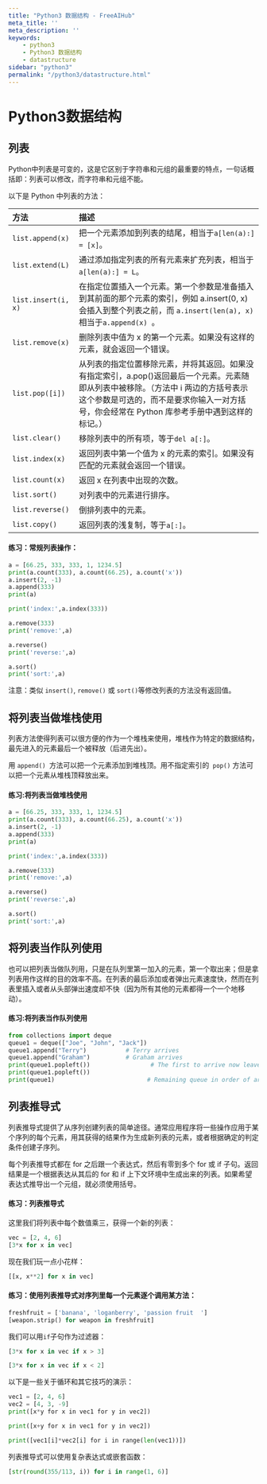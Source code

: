 ```yaml
---
title: "Python3 数据结构 - FreeAIHub"
meta_title: ''
meta_description: ''
keywords: 
    - python3
    - Python3 数据结构
    - datastructure
sidebar: "python3"
permalink: "/python3/datastructure.html"
---
```

# Python3数据结构

## 列表

Python中列表是可变的，这是它区别于字符串和元组的最重要的特点，一句话概括即：列表可以修改，而字符串和元组不能。

以下是 Python 中列表的方法：

| 方法              | 描述                                                         |
| :---- | :----- |
| `list.append(x)` | 把一个元素添加到列表的结尾，相当于`a[len(a):] = [x]`。       |
| `list.extend(L)`  | 通过添加指定列表的所有元素来扩充列表，相当于`a[len(a):] = L`。 |
| `list.insert(i, x)` | 在指定位置插入一个元素。第一个参数是准备插入到其前面的那个元素的索引，例如 a.insert(0, x) 会插入到整个列表之前，而 `a.insert(len(a), x) `相当于`a.append(x) `。 |
| `list.remove(x)`  | 删除列表中值为 x 的第一个元素。如果没有这样的元素，就会返回一个错误。 |
| `list.pop([i])`   | 从列表的指定位置移除元素，并将其返回。如果没有指定索引，a.pop()返回最后一个元素。元素随即从列表中被移除。（方法中 i 两边的方括号表示这个参数是可选的，而不是要求你输入一对方括号，你会经常在 Python 库参考手册中遇到这样的标记。） |
| `list.clear()`    | 移除列表中的所有项，等于`del a[:]`。                         |
| `list.index(x)`   | 返回列表中第一个值为 x 的元素的索引。如果没有匹配的元素就会返回一个错误。 |
| `list.count(x)`   | 返回 x 在列表中出现的次数。                                  |
| `list.sort()`     | 对列表中的元素进行排序。                                     |
| `list.reverse()`  | 倒排列表中的元素。                                           |
| `list.copy()`     | 返回列表的浅复制，等于`a[:]`。                               |

#### 练习：常规列表操作：

```Python
a = [66.25, 333, 333, 1, 1234.5]
print(a.count(333), a.count(66.25), a.count('x'))
a.insert(2, -1)
a.append(333)
print(a)

print('index:',a.index(333))

a.remove(333)
print('remove:',a)

a.reverse()
print('reverse:',a)

a.sort()
print('sort:',a)
```

注意：类似 `insert()`, `remove()` 或 `sort()`等修改列表的方法没有返回值。

## 将列表当做堆栈使用

列表方法使得列表可以很方便的作为一个堆栈来使用，堆栈作为特定的数据结构，最先进入的元素最后一个被释放（后进先出）。

用 `append() `方法可以把一个元素添加到堆栈顶。用不指定索引的` pop()` 方法可以把一个元素从堆栈顶释放出来。

#### 练习:将列表当做堆栈使用
```Python
a = [66.25, 333, 333, 1, 1234.5]
print(a.count(333), a.count(66.25), a.count('x'))
a.insert(2, -1)
a.append(333)
print(a)

print('index:',a.index(333))

a.remove(333)
print('remove:',a)

a.reverse()
print('reverse:',a)

a.sort()
print('sort:',a)
```


## 将列表当作队列使用

也可以把列表当做队列用，只是在队列里第一加入的元素，第一个取出来；但是拿列表用作这样的目的效率不高。在列表的最后添加或者弹出元素速度快，然而在列表里插入或者从头部弹出速度却不快（因为所有其他的元素都得一个一个地移动）。

#### 练习:将列表当作队列使用
```Python
from collections import deque
queue1 = deque(["Joe", "John", "Jack"])
queue1.append("Terry")           # Terry arrives
queue1.append("Graham")          # Graham arrives
print(queue1.popleft())                 # The first to arrive now leaves
print(queue1.popleft())   
print(queue1)                          # Remaining queue in order of arrival
```


## 列表推导式

列表推导式提供了从序列创建列表的简单途径。通常应用程序将一些操作应用于某个序列的每个元素，用其获得的结果作为生成新列表的元素，或者根据确定的判定条件创建子序列。

每个列表推导式都在 for 之后跟一个表达式，然后有零到多个 for 或 if 子句。返回结果是一个根据表达从其后的 for 和 if 上下文环境中生成出来的列表。如果希望表达式推导出一个元组，就必须使用括号。

#### 练习：列表推导式

这里我们将列表中每个数值乘三，获得一个新的列表：

```Python
vec = [2, 4, 6]
[3*x for x in vec]
```

现在我们玩一点小花样：

```Python
[[x, x**2] for x in vec]
```

#### 练习：使用列表推导式对序列里每一个元素逐个调用某方法：

```Python
freshfruit = ['banana', 'loganberry', 'passion fruit  ']
[weapon.strip() for weapon in freshfruit]
```

我们可以用`if`子句作为过滤器：

```Python
[3*x for x in vec if x > 3]
```
```Python
[3*x for x in vec if x < 2]
```
以下是一些关于循环和其它技巧的演示：

```Python
vec1 = [2, 4, 6]
vec2 = [4, 3, -9]
print([x*y for x in vec1 for y in vec2])

print([x+y for x in vec1 for y in vec2])

print([vec1[i]*vec2[i] for i in range(len(vec1))])
```

列表推导式可以使用复杂表达式或嵌套函数：

```Python
[str(round(355/113, i)) for i in range(1, 6)]
```


<code class=backend-type backend-type=free></code>
<code class=gatsby-kernelname data-language=python></code>
<script type="text/javascript" src="https://cdn.freeaihub.com/asset/js/cell.js"></script>
